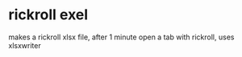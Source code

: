 # rickroll exel
 makes a rickroll xlsx file,  after 1 minute open a tab with rickroll, uses xlsxwriter
